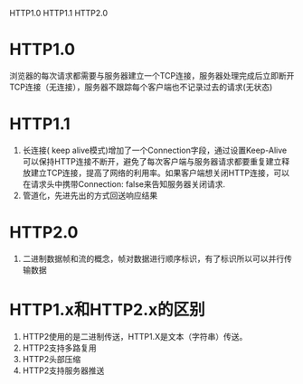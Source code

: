 
HTTP1.0 HTTP1.1 HTTP2.0

# HTTP1.0 
浏览器的每次请求都需要与服务器建立一个TCP连接，服务器处理完成后立即断开TCP连接（无连接），服务器不跟踪每个客户端也不记录过去的请求(无状态)

# HTTP1.1
1. 长连接( keep alive模式)增加了一个Connection字段，通过设置Keep-Alive可以保持HTTP连接不断开，避免了每次客户端与服务器请求都要重复建立释放建立TCP连接，提高了网络的利用率。如果客户端想关闭HTTP连接，可以在请求头中携带Connection: false来告知服务器关闭请求.
2. 管道化，先进先出的方式回送响应结果
# HTTP2.0
1. 二进制数据帧和流的概念，帧对数据进行顺序标识，有了标识所以可以并行传输数据

# HTTP1.x和HTTP2.x的区别
1. HTTP2使用的是二进制传送，HTTP1.X是文本（字符串）传送。
2. HTTP2支持多路复用
3. HTTP2头部压缩
4. HTTP2支持服务器推送
